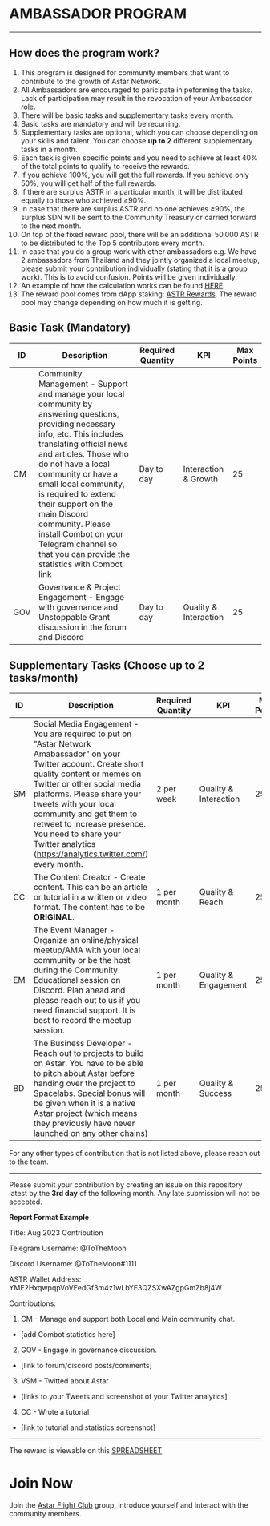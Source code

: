 # AMBASSADOR PROGRAM

---
## How does the program work?
1. This program is designed for community members that want to contribute to the growth of Astar Network.
2. All Ambassadors are encouraged to paricipate in peforming the tasks. Lack of participation may result in the revocation of your Ambassador role.
3. There will be basic tasks and supplementary tasks every month.
4. Basic tasks are mandatory and will be recurring.
5. Supplementary tasks are optional, which you can choose depending on your skills and talent. You can choose **up to 2** different supplementary tasks in a month.
6. Each task is given specific points and you need to achieve at least 40% of the total points to qualify to receive the rewards.
7. If you achieve 100%, you will get the full rewards. If you achieve only 50%, you will get half of the full rewards.
8. If there are surplus ASTR in a particular month, it will be distributed equally to those who achieved ≥90%.
9. In case that there are surplus ASTR and no one achieves ≥90%, the surplus SDN will be sent to the Community Treasury or carried forward to the next month.
10. On top of the fixed reward pool, there will be an additional 50,000 ASTR to be distributed to the Top 5 contributors every month. 
11. In case that you do a group work with other ambassadors e.g. We have 2 ambassadors from Thailand and they jointly organized a local meetup, please submit your contribution individually (stating that it is a group work). This is to avoid confusion. Points will be given individually.
12. An example of how the calculation works can be found [HERE](https://docs.google.com/document/d/1m4a1B77nuPh7dxcKk2kVyPVt1l185m4C/edit?usp=sharing&ouid=115923092849552143416&rtpof=true&sd=true).
13. The reward pool comes from dApp staking: [ASTR Rewards](https://astar.subscan.io/account/ZfEuzYHyfo5TZfAx9fsntdkx2W4gDFLPwUNeqSrJTpQJXDc). The reward pool may change depending on how much it is getting.

## Basic Task (Mandatory)
| ID | Description | Required Quantity | KPI | Max Points |
| --- | --- | --- | --- | --- |
| CM | Community Management - Support and manage your local community by answering questions, providing necessary info, etc. This includes translating official news and articles. Those who do not have a local community or have a small local community, is required to extend their support on the main Discord community. Please install Combot on your Telegram channel so that you can provide the statistics with Combot link | Day to day | Interaction & Growth | 25 |
| GOV | Governance & Project Engagement - Engage with governance and Unstoppable Grant discussion in the forum and Discord | Day to day | Quality & Interaction | 25 |

## Supplementary Tasks (Choose up to 2 tasks/month)
| ID | Description | Required Quantity | KPI | Max Points |
| --- | --- | --- | --- | --- |
| SM | Social Media Engagement - You are required to put on "Astar Network Amabassador" on your Twitter account. Create short quality content or memes on Twitter or other social media platforms. Please share your tweets with your local community and get them to retweet to increase presence. You need to share your Twitter analytics (https://analytics.twitter.com/) every month.  | 2 per week | Quality & Interaction | 25 |
| CC | The Content Creator - Create content. This can be an article or tutorial in a written or video format. The content has to be **ORIGINAL**. | 1 per month | Quality & Reach | 25 |  
| EM | The Event Manager - Organize an online/physical meetup/AMA with your local community or be the host during the Community Educational session on Discord. Plan ahead and please reach out to us if you need financial support. It is best to record the meetup session. | 1 per month | Quality & Engagement | 25 |
| BD | The Business Developer - Reach out to projects to build on Astar. You have to be able to pitch about Astar before handing over the project to Spacelabs. Special bonus will be given when it is a native Astar project (which means they previously have never launched on any other chains) | 1 per month | Quality  & Success | 25 | 

For any other types of contribution that is not listed above, please reach out to the team. 

---

Please submit your contribution by creating an issue on this repository latest by the **3rd day** of the following month. Any late submission will not be accepted.

**Report Format Example**

Title: Aug 2023 Contribution

Telegram Username: @ToTheMoon

Discord Username: @ToTheMoon#1111

ASTR Wallet Address: YME2HxqwpqpVoVEedGf3m4z1wLbYF3QZSXwAZgpGmZb8j4W

Contributions:
1. CM - Manage and support both Local and Main community chat.
* [add Combot statistics here]

2. GOV - Engage in governance discussion.
* [link to forum/discord posts/comments]

3. VSM - Twitted about Astar
* [links to your Tweets and screenshot of your Twitter analytics]

4. CC - Wrote a tutorial
* [link to tutorial and statistics screenshot]

---
The reward is viewable on this [SPREADSHEET](https://docs.google.com/spreadsheets/d/1PNAzXBPpj-iwT3-9agzb4zg9VVYs49JT/edit?usp=sharing&ouid=115923092849552143416&rtpof=true&sd=true)

# Join Now
Join the [Astar Flight Club](https://t.me/+O_vq1Vx2uc1mMTEx) group, introduce yourself and interact with the community members.
